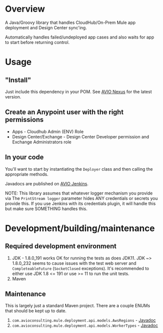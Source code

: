 # Overview

A Java/Groovy library that handles CloudHub/On-Prem Mule app deployment and Design Center sync'ing.

Automatically handles failed/undeployed app cases and also waits for app to start before returning control.

# Usage

## "Install"

Just include this dependency in your POM. See [AVIO Nexus](https://devops.avioconsulting.com/nexus/#browse/browse:avio-releases:com%2Favioconsulting%2Fmule%2Fmule-deploy-library) for the latest version.

## Create an Anypoint user with the right permissions

* Apps - Cloudhub Admin (ENV) Role
* Design Center/Exchange - Design Center Developer permission and Exchange Administrators role

## In your code

You'll want to start by instantiating the `Deployer` class and then calling the appropriate methods.

Javadocs are published on [AVIO Jenkins](https://devops.avioconsulting.com/jenkins/job/Mulesoft%20Deployment/job/mule-deploy-library/job/master/Maven_20site/).

NOTE: This library assumes that whatever logger mechanism you provide via The `PrintStream logger` parameter hides ANY credentials or secrets you provide this. If you use Jenkins with its credentials plugin, it will handle this but make sure SOMETHING handles this.

# Development/building/maintenance

## Required development environment
1. JDK - 1.8.0_191 works OK for running the tests as does JDK11. JDK ~> 1.8.0_232 seems to cause issues with the test web server and `CompleteableFuture` (`SocketClosed` exceptions). It's recommended to either use JDK 1.8 <= 191 or use >= 11 to run the unit tests.
1. Maven

## Maintenance

This is largely just a standard Maven project. There are a couple ENUMs that should be kept up to date.
1. `com.avioconsulting.mule.deployment.api.models.AwsRegions` - [Javadoc](https://devops.avioconsulting.com/jenkins/job/Mulesoft%20Deployment/job/mule-deploy-library/job/master/Maven_20site/groovydocs/com/avioconsulting/mule/deployment/api/models/AwsRegions.html)
2. `com.avioconsulting.mule.deployment.api.models.WorkerTypes` - [Javadoc](https://devops.avioconsulting.com/jenkins/job/Mulesoft%20Deployment/job/mule-deploy-library/job/master/Maven_20site/groovydocs/com/avioconsulting/mule/deployment/api/models/WorkerTypes.html)
